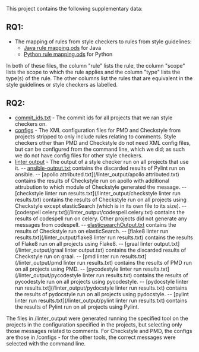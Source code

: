 This project contains the following supplementary data:

## RQ1:

- The mapping of rules from style checkers to rules from style guidelines:
	- [Java rule mapping.ods](/RQ1/Java_rule_mapping.ods) for Java
	- [Python rule mapping.ods](/RQ1/Python_rule_mapping.ods) for Python
	
In both of these files, the column "rule" lists the rule, the column "scope" lists the scope to which the rule applies and the column "type" lists the type(s) of the rule. The other columns list the rules that are equivalent in the style guidelines or style checkers as labelled.
	
## RQ2:

- [commit_ids.txt](/commit_ids.txt) - The commit ids for all projects that we ran style checkers on.
- [configs](/configs) - The XML configuration files for PMD and Checkstyle from projects stripped to only include rules relating to comments. Style checkers other than PMD and Checkstyle do not need XML config files, but can be configured from the command line, which we did; as such we do not have config files for other style checkers.
- [linter output](/linter_output) - The output of a style checker run on all projects that use it.
-- [ansible-output.txt](/linter_output/ansible-output.txt) contains the discarded results of Pylint run on ansible.
-- [apollo attributed.txt](/linter_output/apollo attributed.txt) contains the results of Checkstyle run on apollo with additional attrubution to which module of Checkstyle generated the message.
-- [checkstyle linter run results.txt](/linter_output/checkstyle linter run results.txt) contains the results of Checkstyle run on all projects using Checkstyle except elasticSearch (which is in its own file to its size).
-- [codespell celery.txt](/linter_output/codespell celery.txt) contains the results of codespell run on celery. Other projects did not generate any messages from codespell.
-- [elasticsearchOutput.txt](/linter_output/elasticsearchOutput.txt) contains the results of Checkstyle run on elasticSearch.
-- [flake8 linter run results.txt](/linter_output/flake8 linter run results.txt) contains the results of Flake8 run on all projects using Flake8.
-- [graal linter output.txt](/linter_output/graal linter output.txt) contains the discarded results of Checkstyle run on graal.
-- [pmd linter run results.txt](/linter_output/pmd linter run results.txt) contains the results of PMD run on all projects using PMD.
-- [pycodestyle linter run results.txt](/linter_output/pycodestyle linter run results.txt) contains the results of pycodestyle run on all projects using pycodestyle.
-- [pydocstyle linter run results.txt](/linter_output/pydocstyle linter run results.txt) contains the results of pydocstyle run on all projects using pydocstyle.
-- [pylint linter run results.txt](/linter_output/pylint linter run results.txt) contains the results of Pylint run on all projects using Pylint.

The files in /linter_output were generated running the specified tool on the projects in the configuration specified in the projects, but selecting only those messages related to comments. For Checkstyle and PMD, the configs are those in /configs - for the other tools, the correct messages were selected with the command line.
